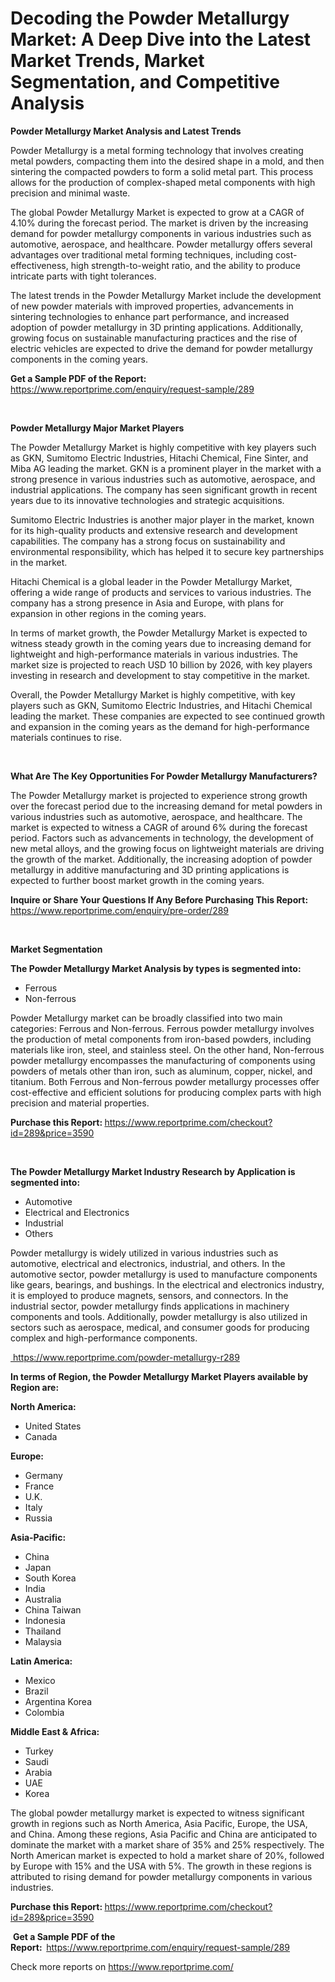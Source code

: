 <p><h1>Decoding the Powder Metallurgy Market: A Deep Dive into the Latest Market Trends, Market Segmentation, and Competitive Analysis</h1></p><p><strong>Powder Metallurgy Market Analysis and Latest Trends</strong></p>
<p><p>Powder Metallurgy is a metal forming technology that involves creating metal powders, compacting them into the desired shape in a mold, and then sintering the compacted powders to form a solid metal part. This process allows for the production of complex-shaped metal components with high precision and minimal waste.</p><p>The global Powder Metallurgy Market is expected to grow at a CAGR of 4.10% during the forecast period. The market is driven by the increasing demand for powder metallurgy components in various industries such as automotive, aerospace, and healthcare. Powder metallurgy offers several advantages over traditional metal forming techniques, including cost-effectiveness, high strength-to-weight ratio, and the ability to produce intricate parts with tight tolerances.</p><p>The latest trends in the Powder Metallurgy Market include the development of new powder materials with improved properties, advancements in sintering technologies to enhance part performance, and increased adoption of powder metallurgy in 3D printing applications. Additionally, growing focus on sustainable manufacturing practices and the rise of electric vehicles are expected to drive the demand for powder metallurgy components in the coming years.</p></p>
<p><strong>Get a Sample PDF of the Report:&nbsp;</strong> <a href="https://www.reportprime.com/enquiry/request-sample/289">https://www.reportprime.com/enquiry/request-sample/289</a></p>
<p>&nbsp;</p>
<p><strong>Powder Metallurgy Major Market Players</strong></p>
<p><p>The Powder Metallurgy Market is highly competitive with key players such as GKN, Sumitomo Electric Industries, Hitachi Chemical, Fine Sinter, and Miba AG leading the market. GKN is a prominent player in the market with a strong presence in various industries such as automotive, aerospace, and industrial applications. The company has seen significant growth in recent years due to its innovative technologies and strategic acquisitions.</p><p>Sumitomo Electric Industries is another major player in the market, known for its high-quality products and extensive research and development capabilities. The company has a strong focus on sustainability and environmental responsibility, which has helped it to secure key partnerships in the market.</p><p>Hitachi Chemical is a global leader in the Powder Metallurgy Market, offering a wide range of products and services to various industries. The company has a strong presence in Asia and Europe, with plans for expansion in other regions in the coming years.</p><p>In terms of market growth, the Powder Metallurgy Market is expected to witness steady growth in the coming years due to increasing demand for lightweight and high-performance materials in various industries. The market size is projected to reach USD 10 billion by 2026, with key players investing in research and development to stay competitive in the market.</p><p>Overall, the Powder Metallurgy Market is highly competitive, with key players such as GKN, Sumitomo Electric Industries, and Hitachi Chemical leading the market. These companies are expected to see continued growth and expansion in the coming years as the demand for high-performance materials continues to rise.</p></p>
<p>&nbsp;</p>
<p><strong>What Are The Key Opportunities For Powder Metallurgy Manufacturers?</strong></p>
<p><p>The Powder Metallurgy market is projected to experience strong growth over the forecast period due to the increasing demand for metal powders in various industries such as automotive, aerospace, and healthcare. The market is expected to witness a CAGR of around 6% during the forecast period. Factors such as advancements in technology, the development of new metal alloys, and the growing focus on lightweight materials are driving the growth of the market. Additionally, the increasing adoption of powder metallurgy in additive manufacturing and 3D printing applications is expected to further boost market growth in the coming years.</p></p>
<p><strong>Inquire or Share Your Questions If Any Before Purchasing This Report:</strong> <a href="https://www.reportprime.com/enquiry/pre-order/289">https://www.reportprime.com/enquiry/pre-order/289</a></p>
<p>&nbsp;</p>
<p><strong>Market Segmentation</strong></p>
<p><strong>The Powder Metallurgy Market Analysis by types is segmented into:</strong></p>
<p><ul><li>Ferrous</li><li>Non-ferrous</li></ul></p>
<p><p>Powder Metallurgy market can be broadly classified into two main categories: Ferrous and Non-ferrous. Ferrous powder metallurgy involves the production of metal components from iron-based powders, including materials like iron, steel, and stainless steel. On the other hand, Non-ferrous powder metallurgy encompasses the manufacturing of components using powders of metals other than iron, such as aluminum, copper, nickel, and titanium. Both Ferrous and Non-ferrous powder metallurgy processes offer cost-effective and efficient solutions for producing complex parts with high precision and material properties.</p></p>
<p><strong>Purchase this Report:&nbsp;</strong><a href="https://www.reportprime.com/checkout?id=289&price=3590">https://www.reportprime.com/checkout?id=289&price=3590</a></p>
<p>&nbsp;</p>
<p><strong>The Powder Metallurgy Market Industry Research by Application is segmented into:</strong></p>
<p><ul><li>Automotive</li><li>Electrical and Electronics</li><li>Industrial</li><li>Others</li></ul></p>
<p><p>Powder metallurgy is widely utilized in various industries such as automotive, electrical and electronics, industrial, and others. In the automotive sector, powder metallurgy is used to manufacture components like gears, bearings, and bushings. In the electrical and electronics industry, it is employed to produce magnets, sensors, and connectors. In the industrial sector, powder metallurgy finds applications in machinery components and tools. Additionally, powder metallurgy is also utilized in sectors such as aerospace, medical, and consumer goods for producing complex and high-performance components.</p></p>
<p><a href="https://www.reportprime.com/powder-metallurgy-r289">&nbsp;https://www.reportprime.com/powder-metallurgy-r289</a></p>
<p><strong>In terms of Region, the Powder Metallurgy Market Players available by Region are:</strong></p>
<p>
    <p> <strong> North America: </strong>
        <ul>
            <li>United States</li>
            <li>Canada</li>
        </ul>
        </p> 
    <p> <strong> Europe: </strong>
        <ul>
            <li>Germany</li>
            <li>France</li>
            <li>U.K.</li>
            <li>Italy</li>
            <li>Russia</li>
        </ul>
        </p> 
    <p> <strong> Asia-Pacific: </strong>
        <ul>
            <li>China</li>
            <li>Japan</li>
            <li>South Korea</li>
            <li>India</li>
            <li>Australia</li>
            <li>China Taiwan</li>
            <li>Indonesia</li>
            <li>Thailand</li>
            <li>Malaysia</li>
        </ul>
        </p> 
    <p> <strong> Latin America: </strong>
        <ul>
            <li>Mexico</li>
            <li>Brazil</li>
            <li>Argentina Korea</li>
            <li>Colombia</li>
        </ul>
        </p> 
    <p> <strong> Middle East & Africa: </strong>
        <ul>
            <li>Turkey</li>
            <li>Saudi</li>
            <li>Arabia</li>
            <li>UAE</li>
            <li>Korea</li>
        </ul>
    </p>
    </p>
<p><p>The global powder metallurgy market is expected to witness significant growth in regions such as North America, Asia Pacific, Europe, the USA, and China. Among these regions, Asia Pacific and China are anticipated to dominate the market with a market share of 35% and 25% respectively. The North American market is expected to hold a market share of 20%, followed by Europe with 15% and the USA with 5%. The growth in these regions is attributed to rising demand for powder metallurgy components in various industries.</p></p>
<p><strong>Purchase this Report: </strong><a href="https://www.reportprime.com/checkout?id=289&price=3590">https://www.reportprime.com/checkout?id=289&price=3590</a></p>
<p>&nbsp;<strong>Get a Sample PDF of the Report:&nbsp;&nbsp;</strong><a href="https://www.reportprime.com/enquiry/request-sample/289">https://www.reportprime.com/enquiry/request-sample/289</a></p>
<p><strong></strong></p>
<p>Check more reports on <a href="https://www.reportprime.com/">https://www.reportprime.com/</a></p>
